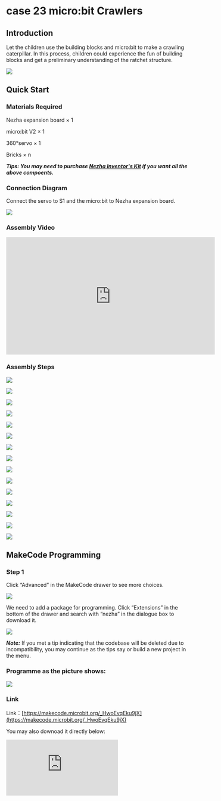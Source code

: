 # case 23 micro:bit Crawlers

## Introduction

Let the children use the building blocks and micro:bit to make a crawling caterpillar. In this process, children could experience the fun of building blocks and get a preliminary understanding of the ratchet structure.

![](./images/case_23_01.png)

## Quick Start


### Materials Required

Nezha expansion board × 1

micro:bit V2 × 1

360°servo × 1

Bricks × n

***Tips: You may need to purchase [Nezha Inventor's Kit](https://shop.elecfreaks.com/products/elecfreaks-micro-bit-nezha-48-in-1-inventors-kit-without-micro-bit-board?_pos=2&_sid=ed1b6fbd2&_ss=r) if you want all the above compoents.***

### Connection Diagram

Connect the servo to S1 and the micro:bit to Nezha expansion board.


![](./images/case_23_03.png)



### Assembly Video

<iframe width="560" height="315" src="https://www.youtube.com/embed/iJO1XlIaWwE" title="YouTube video player" frameborder="0" allow="accelerometer; autoplay; clipboard-write; encrypted-media; gyroscope; picture-in-picture" allowfullscreen></iframe>

### Assembly Steps

![](./images/case_step_23_01.png)

![](./images/case_step_23_02.png)

![](./images/case_step_23_03.png)

![](./images/case_step_23_04.png)

![](./images/case_step_23_05.png)

![](./images/case_step_23_06.png)

![](./images/case_step_23_07.png)

![](./images/case_step_23_08.png)

![](./images/case_step_23_09.png)

![](./images/case_step_23_10.png)

![](./images/case_step_23_11.png)

![](./images/case_step_23_12.png)

![](./images/case_step_23_13.png)

![](./images/case_step_23_14.png)

![](./images/case_step_23_15.png)



## MakeCode Programming


### Step 1

Click “Advanced” in the MakeCode drawer to see more choices.

![](./images/case_01_10.png)




We need to add a package for programming. Click “Extensions” in the bottom of the drawer and search with “nezha” in the dialogue box to download it.

![](./images/case_03_09.png)

***Note:*** If you met a tip indicating that the codebase will be deleted due to incompatibility, you may continue as the tips say or build a new project in the menu.






### Programme as the picture shows:


![](./images/case_23_10.png)



### Link
Link：[https://makecode.microbit.org/_HwoEvqEku9jX](https://makecode.microbit.org/_HwoEvqEku9jX)

You may also downoad it directly below:

<div
    style={{
        position: 'relative',
        paddingBottom: '60%',
        overflow: 'hidden',
    }}
>
    <iframe
        src="https://makecode.microbit.org/_HwoEvqEku9jX"
        frameborder="0"
        sandbox="allow-popups allow-forms allow-scripts allow-same-origin"
        style={{
            position: 'absolute',
            width: '100%',
            height: '100%',
        }}
    />
</div>


### Result
The crawlers move forward after powering on.

![](./images/case-gif-23.gif)
